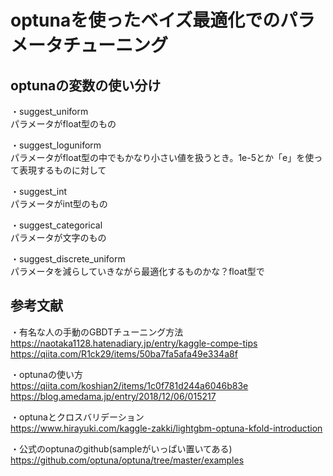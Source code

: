 # optunaを使ったベイズ最適化でのパラメータチューニング  
  
## optunaの変数の使い分け  
・suggest_uniform  
パラメータがfloat型のもの  
  
・suggest_loguniform  
パラメータがfloat型の中でもかなり小さい値を扱うとき。1e-5とか「e」を使って表現するものに対して  
  
・suggest_int  
パラメータがint型のもの  
  
・suggest_categorical  
パラメータが文字のもの  
  
・suggest_discrete_uniform  
パラメータを減らしていきながら最適化するものかな？float型で  

## 参考文献  
・有名な人の手動のGBDTチューニング方法  
https://naotaka1128.hatenadiary.jp/entry/kaggle-compe-tips  
https://qiita.com/R1ck29/items/50ba7fa5afa49e334a8f  
  
・optunaの使い方  
https://qiita.com/koshian2/items/1c0f781d244a6046b83e  
https://blog.amedama.jp/entry/2018/12/06/015217  
  
・optunaとクロスバリデーション  
https://www.hirayuki.com/kaggle-zakki/lightgbm-optuna-kfold-introduction  
  
・公式のoptunaのgithub(sampleがいっぱい置いてある)  
https://github.com/optuna/optuna/tree/master/examples  

